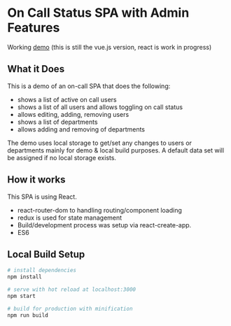 # On Call Status SPA with Admin Features

Working [demo](https://dkrautkramer.github.io/on-call-status/) (this is still the vue.js version, react is work in progress)

## What it Does

This is a demo of an on-call SPA that does the following: 
- shows a list of active on call users
- shows a list of all users and allows toggling on call status
- allows editing, adding, removing users
- shows a list of departments
- allows adding and removing of departments

The demo uses local storage to get/set any changes to users or departments mainly for demo & local build purposes. 
A default data set will be assigned if no local storage exists.

## How it works

This SPA is using React.  
- react-router-dom to handling routing/component loading 
- redux is used for state management 
- Build/development process was setup via react-create-app.
- ES6

## Local Build Setup

``` bash
# install dependencies
npm install

# serve with hot reload at localhost:3000
npm start

# build for production with minification
npm run build
```

